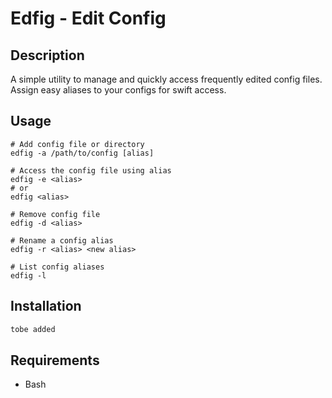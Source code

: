 # Edfig - Edit Config

## Description

A simple utility to manage and quickly access frequently edited config files. Assign easy aliases to your configs for swift access.

## Usage

```
# Add config file or directory
edfig -a /path/to/config [alias]

# Access the config file using alias
edfig -e <alias>
# or
edfig <alias>

# Remove config file
edfig -d <alias>

# Rename a config alias
edfig -r <alias> <new alias>

# List config aliases
edfig -l
```

## Installation

```sh
tobe added
```

## Requirements

- Bash

